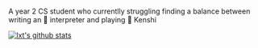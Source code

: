 ### 

A year 2 CS student who currentlly struggling finding a balance between writing an :symbols: interpreter and playing :hocho: Kenshi


[![lxt's github stats](https://github-readme-stats.vercel.app/api?username=Rye-Catcher&show_icons=true&theme=algolia)](https://github.com/anuraghazra/github-readme-stats)
<!--
**Rye-Catcher/Rye-Catcher** is a ✨ _special_ ✨ repository because its `README.md` (this file) appears on your GitHub profile.

Here are some ideas to get you started:

- 🔭 I’m currently working on ...
- 🌱 I’m currently learning ...
- 👯 I’m looking to collaborate on ...
- 🤔 I’m looking for help with ...
- 💬 Ask me about ...
- 📫 How to reach me: ...
- 😄 Pronouns: ...
- ⚡ Fun fact: ...
-->
